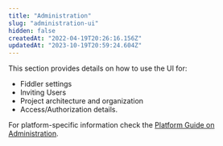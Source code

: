 ```yaml
---
title: "Administration"
slug: "administration-ui"
hidden: false
createdAt: "2022-04-19T20:26:16.156Z"
updatedAt: "2023-10-19T20:59:24.604Z"
---
```

This section provides details on how to use the UI for:

- Fiddler settings
- Inviting Users
- Project architecture and organization
- Access/Authorization details.



For platform-specific information check the [Platform Guide on Administration](doc:administration-platform).